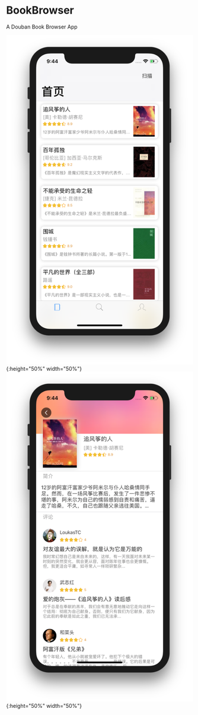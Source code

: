 # BookBrowser
A  Douban Book Browser App

![screenshot-1](https://raw.githubusercontent.com/zyphs21/BookBrowser/master/screenshot-1.png){:height="50%" width="50%"}
![screenshot-2](https://raw.githubusercontent.com/zyphs21/BookBrowser/master/screenshot-2.png){:height="50%" width="50%"}
